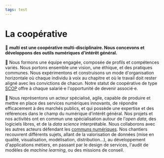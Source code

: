 ```yaml
---
tags: test
---
```



# La coopérative

🚀&nbsp;**_multi_ est une coopérative multi-disciplinaire. Nous concevons et développons des outils numériques d’intérêt général.**

🤝&nbsp;Nous formons une équipe engagée, composée de profils et compétences variés. Nous portons ensemble une vision, une éthique, et des pratiques communes. Nous expérimentons et construisons un mode d'organisation horizontale où chaque individu à voix au chapitre et où le travail doit rester aligné avec les convictions de chacun. Notre statut de coopérative de type [SCOP](https://www.les-scop.coop/foire-aux-questions) offre à chaque salarié·e l'opportunité de devenir associé·e.

📖&nbsp;Nous représentons un acteur spécialisé, agile, capable de produire et mettre en place des services numériques innovants, de répondre efficacement à des marchés publics, et qui possède une expertise et des références dans le champ du numérique d’intérêt général. Nos projets et nos activités ont en commun une spécialisation autour de l’*open data*, des logiciels libres, et de la *data science* interprétable. Nous collaborons avec les autres acteurs défendant les [communs numériques](https://communs.societenumerique.gouv.fr/). Nos chantiers recouvrent différents sujets, allant de la valorisation de données (mise en qualité, visualisation, modélisation, distribution…), au développement d'applications métiers, en passant par le design de services, l'audit de modèles de *machine learning*, ou des missions de conseil.

